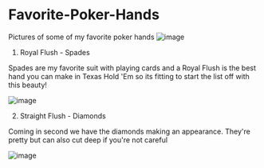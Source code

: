 # Favorite-Poker-Hands
Pictures of some of my favorite poker hands
![image](https://user-images.githubusercontent.com/80117777/110666695-8ec12700-8197-11eb-9785-4d8553dbb7f2.png)


1) Royal Flush - Spades

Spades are my favorite suit with playing cards and a Royal Flush is the best hand you can make in Texas Hold 'Em so its fitting to start the list off with this beauty!

![image](https://user-images.githubusercontent.com/80117777/110667307-1eff6c00-8198-11eb-8195-9e1de23941fa.png)

2) Straight Flush - Diamonds

Coming in second we have the diamonds making an appearance. They're pretty but can also cut deep if you're not careful

![image](https://user-images.githubusercontent.com/80117777/110667815-a0ef9500-8198-11eb-9fc5-a8b2d44dffb5.png)
